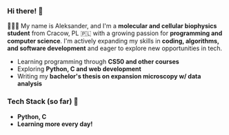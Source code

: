 ### Hi there! 👋  

🙋🏻‍♂️ My name is Aleksander, and I'm a **molecular and cellular biophysics student** from Cracow, PL 🇵🇱 with a growing passion for **programming and computer science**. I'm actively expanding my skills in **coding, algorithms, and software development** and eager to explore new opportunities in tech.   
- Learning programming through **CS50 and other courses**  
- Exploring **Python, C and web development**  
- Writing my **bachelor's thesis on expansion microscopy w/ data analysis**  

### Tech Stack (so far) 🚀  
- **Python, C**  
- **Learning more every day!**  
